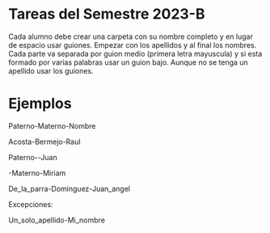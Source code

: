 # Tareas del Semestre 2023-B

Cada alumno debe crear una carpeta con su nombre completo
y en lugar de espacio usar guiones. Empezar con los
apellidos y al final los nombres. Cada parte va separada
por guion medio (primera letra mayuscula) y si esta formado
por varias palabras usar un guion bajo. Aunque no se tenga
un apellido usar los guiones.

# Ejemplos

Paterno-Materno-Nombre

Acosta-Bermejo-Raul

Paterno--Juan

-Materno-Miriam

De_la_parra-Dominguez-Juan_angel

Excepciones:

Un_solo_apellido-Mi_nombre
